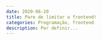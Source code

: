 ```yaml
---
date: 2020-06-20
title: Pare de limitar o frontend!
categories: Programação, frontend
description: Por definir...
---
```

